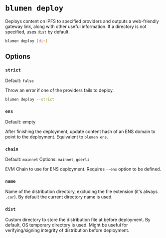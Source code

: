 # `blumen deploy`

Deploys content on IPFS to specified providers and outputs a web-friendly gateway link, along with other useful information. If a directory is not specified, uses `dist` by default.

```sh
blumen deploy [dir]
```

## Options

### `strict`

Default: `false`

Throw an error if one of the providers fails to deploy.

```sh
blumen deploy --strict
```

### `ens`

Default: empty

After finishing the deployment, update content hash of an ENS domain to point to the deployment. Equivalent to `blumen ens`.

### `chain`

Default: `mainnet`
Options: `mainnet`, `goerli`

EVM Chain to use for ENS deployment. Requires `--ens` option to be defined.

### `name`

Name of the distribution directory, excluding the file extension (it's always `.car`). By default the current directory name is used.

### `dist`

Custom directory to store the distribution file at before deployment. By default, OS temporary directory is used. Might be useful for verifying/signing integrity of distribution before deployment.

